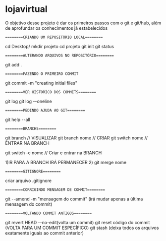 # lojavirtual
O objetivo desse projeto é dar os primeiros passos com o git e git/hub, além de aprofundar os conhecimentos já estabelecidos

	========CRIANDO UM REPOSITÓRIO LOCAL========

cd Desktop/
mkdir projeto
cd projeto
git init
git status

	========ALTERANDO ARQUIVOS NO REPOSITÓRIO========

git add .

	========FAZENDO O PRIMEIRO COMMIT

git commit -m "creating initial files"

	========VER HISTÓRICO DOS COMMITS========

git log
git log --oneline

	========PEDINDO AJUDA AO GIT========

git help --all

	========BRANCHS========

git branch       // VISUALIZAR
git branch nome  // CRIAR
git switch nome  // ENTRAR NA BRANCH

git switch -c nome // Criar e entrar na BRANCH

1)IR PARA A BRANCH IRÁ PERMANECER
2) git merge nome

	========GITIGNORE========

criar arquivo .gitignore

	========CORRIGINDO MENSAGEM DE COMMIT========

git --amend -m "mensagem do commit" (irá mudar apenas a última mensagem do commit)

	========VOLTANDO COMMIT ANTIGOS========

git revert HEAD --no-edit(volta um commit)
git reset código do commit (VOLTA PARA UM COMMIT ESPECÍFICO)
git stash 		(deixa todos os arquivos exatamente iguais ao commit anterior)


